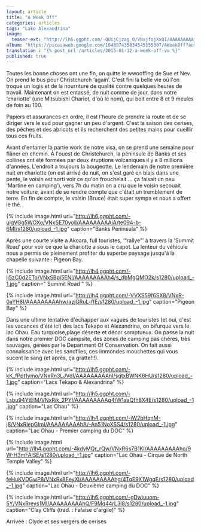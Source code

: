 ```yaml
---
layout: article
title: "A Week Off"
categories: articles
tags: "Lake Alexandrina"
image: 
  teaser-ext: "http://lh6.ggpht.com/-QUijCjzag_0/VNxjfojXxQI/AAAAAAAAAj0/pcgMFLZyoog/s1280/upload_-1.jpg"
album: "https://picasaweb.google.com/104897435834545155307/AWeekOff?authkey=Gv1sRgCN6dgfnT2K_0dg"
translation : "{% post_url /articles/2015-01-12-a-week-off-vo %}"
published: true
---
```


Toutes les bonne choses ont une fin, on quitte le wwooffing de Sue et Nev. On prend le bus pour Christchurch ‘again’. C'est fini la belle vie où l'on troque un logis et de la nourriture de qualité contre quelques heures de travail. Maintenant on est entassé, de nuit comme de jour, dans notre ‘chariotte’ (une Mitsubishi Chariot, d'où le nom), qui boit entre 8 et 9 meules de foin au 100.

Papiers et assurances en ordre, il est l'heure de prendre la route et de se diriger vers le sud pour gagner un peu d'argent. C'est la saison des cerises, des pêches et des abricots et ils recherchent des petites mains pour cueillir tous ces fruits.

Avant d'entamer la partie work de notre visa, on se prend une semaine pour flâner en chemin. À l'ouest de Christchurch, la péninsule de Banks et ses collines ont été formées par deux éruptions volcaniques il y a 8 millions d'années. L'endroit a toujours la bougeotte. Le lendemain de notre première nuit en chariotte (on est arrivé de nuit, on s'est garé en biais dans une pente, le voisin est sorti voir ce qu'on frouchelait … ça faisait un peu ‘Martine en camping’), vers 7h du matin on a cru que le voisin secouait notre voiture, avant de se rendre compte que c'était un tremblement de terre. En fin de compte, le voisin (Bruce) était super sympa et nous a offert le thé. 

{% include image.html url="http://lh6.ggpht.com/-uigVGg5WOXo/VNxSE70yoiI/AAAAAAAAAiA/te094-b-6MI/s1280/upload_-1.jpg" caption="Banks Peninsula" %}

Après une courte visite a Akoara, full touristes, ‘“rallye”’ à travers la ‘Summit Road’ pour voir ce que la chariotte a sous le capot. La lenteur du véhicule nous a permis de pleinement profiter du superbe paysage jusqu'à la chapelle suivante : Pigeon Bay.

{% include image.html url="http://lh4.ggpht.com/-lj5zC0d2ETo/VNxSBpj5ENI/AAAAAAAAAh4/s_dbMgQMO2k/s1280/upload_-1.jpg" caption=" Summit Road " %}

{% include image.html url="http://lh4.ggpht.com/-VVXS59f6SX8/VNxR-0aYH8I/AAAAAAAAAhw/azjGRuL-ffE/s1280/upload_-1.jpg" caption="Pigeon Bay" %}

Dans une ultime tentative d'échapper aux vagues de touristes (et oui, c'est les vacances d'été ici) des lacs Tekapo et Alexandrina, on bifurque vers le lac Ohau. Eau turquoise,plage déserte et décor somptueux. On passe la nuit dans notre premier DOC campsite, des zones de camping pas chères, très sauvages, gérées par le Department Of Conservation. On fait aussi connaissance avec les sandflies, ces immondes mouchettes qui vous sucent le sang (et après, ça gratte!!!).

{% include image.html url="http://lh5.ggpht.com/-kK_fPpt1ymo/VNxRn3LJVdI/AAAAAAAAAhI/sgtxBWNK6HU/s1280/upload_-1.jpg" caption="Lacs Tekapo & Alexandrina" %}

{% include image.html url="http://lh5.ggpht.com/-Lsbu94YtElM/VNxRik_2PYI/AAAAAAAAAg4/W1aaQfh8X4E/s1280/upload_-1.jpg" caption="Lac Ohau" %}

{% include image.html url="http://lh4.ggpht.com/-iW2bHqnM-j8/VNxRlepGlmI/AAAAAAAAAhA/-An51NoXSS4/s1280/upload_-1.jpg" caption="Lac Ohau - Premier camping du DOC" %}

{% include image.html url="http://lh4.ggpht.com/-4kdyMQr_rQw/VNxR6s7B1KI/AAAAAAAAAho/9W-H3mFAlSE/s1280/upload_-1.jpg" caption="Lac Ohau - Cirque de North Temple Valley" %}

{% include image.html url="http://lh6.ggpht.com/-feHuKVDGwP8/VNxRx8EeyXI/AAAAAAAAAhg/4TqE9X1WgqE/s1280/upload_-1.jpg" caption="Lac Ohau - Deuxième camping du DOC" %}

{% include image.html url="http://lh6.ggpht.com/-gDwiuuom-5Y/VNxRreys1MI/AAAAAAAAAhQ/F9Mq44rL3I8/s1280/upload_-1.jpg" caption="Clay Cliffs (trad. : Falaise d'argile)" %}

Arrivée : Clyde et ses vergers de cerises